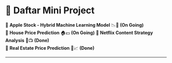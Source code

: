 # 📌 Daftar Mini Project 

🔹 **Apple Stock - Hybrid Machine Learning Model** 📉🍏 **(On Going)**  
🔹 **House Price Prediction** 🏠💵  **(On Going)**
🔹 **Netflix Content Strategy Analysis** 📼📺 **(Done)** <br>
🔹 **Real Estate Price Prediction** 🏢📈 **(Done)**

---


